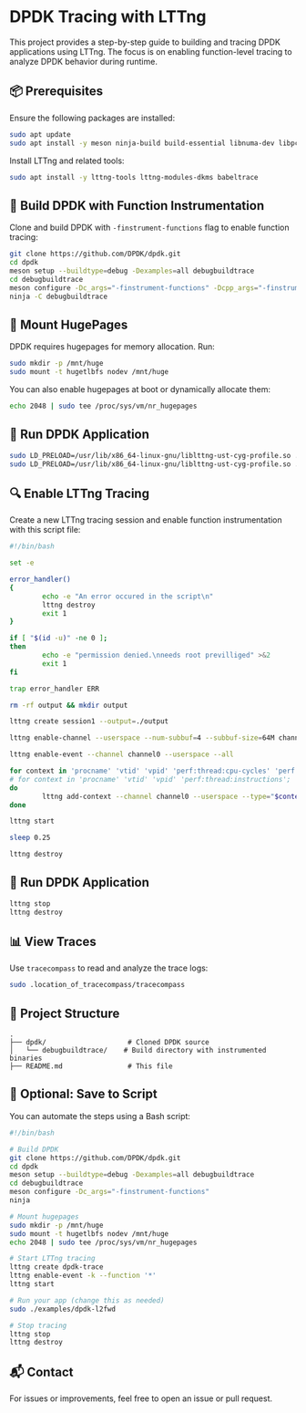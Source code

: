 # DPDK Tracing with LTTng

This project provides a step-by-step guide to building and tracing DPDK applications using LTTng. The focus is on enabling function-level tracing to analyze DPDK behavior during runtime.

## 📦 Prerequisites

Ensure the following packages are installed:

```bash
sudo apt update
sudo apt install -y meson ninja-build build-essential libnuma-dev libpcap-dev libelf-dev libjansson-dev libtool libtool-bin pkg-config
```

Install LTTng and related tools:

```bash
sudo apt install -y lttng-tools lttng-modules-dkms babeltrace
```

## 🔧 Build DPDK with Function Instrumentation

Clone and build DPDK with `-finstrument-functions` flag to enable function tracing:

```bash
git clone https://github.com/DPDK/dpdk.git
cd dpdk
meson setup --buildtype=debug -Dexamples=all debugbuildtrace
cd debugbuildtrace
meson configure -Dc_args="-finstrument-functions" -Dcpp_args="-finstrument-functions"
ninja -C debugbuildtrace
```

## 🧠 Mount HugePages

DPDK requires hugepages for memory allocation. Run:

```bash
sudo mkdir -p /mnt/huge
sudo mount -t hugetlbfs nodev /mnt/huge
```

You can also enable hugepages at boot or dynamically allocate them:

```bash
echo 2048 | sudo tee /proc/sys/vm/nr_hugepages
```

## 🚀 Run DPDK Application
```bash
sudo LD_PRELOAD=/usr/lib/x86_64-linux-gnu/liblttng-ust-cyg-profile.so ./dpdk-testpmd -l 0-1 --proc-type=primary --file-prefix=pmd1 --vdev=net_memif,role=server -- -i
sudo LD_PRELOAD=/usr/lib/x86_64-linux-gnu/liblttng-ust-cyg-profile.so ./dpdk-testpmd -l 2-3 --proc-type=primary --file-prefix=pmd2 --vdev=net_memif -- -i
```

## 🔍 Enable LTTng Tracing

Create a new LTTng tracing session and enable function instrumentation with this script file:

```bash
#!/bin/bash

set -e

error_handler()
{
        echo -e "An error occured in the script\n"
        lttng destroy
        exit 1
}

if [ "$(id -u)" -ne 0 ];
then
        echo -e "permission denied.\nneeds root previlliged" >&2
        exit 1
fi

trap error_handler ERR

rm -rf output && mkdir output

lttng create session1 --output=./output

lttng enable-channel --userspace --num-subbuf=4 --subbuf-size=64M channel0

lttng enable-event --channel channel0 --userspace --all

for context in 'procname' 'vtid' 'vpid' 'perf:thread:cpu-cycles' 'perf:thread:instructions' 'perf:thread:cache-misses'; 
# for context in 'procname' 'vtid' 'vpid' 'perf:thread:instructions'; 
do
        lttng add-context --channel channel0 --userspace --type="$context"
done

lttng start

sleep 0.25

lttng destroy

```

## 🚀 Run DPDK Application
```bash
lttng stop
lttng destroy
```

## 📊 View Traces

Use `tracecompass` to read and analyze the trace logs:

```bash
sudo .location_of_tracecompass/tracecompass
```

## 📂 Project Structure

```
.
├── dpdk/                    # Cloned DPDK source
│   └── debugbuildtrace/    # Build directory with instrumented binaries
├── README.md                # This file
```

## 🧪 Optional: Save to Script

You can automate the steps using a Bash script:

```bash
#!/bin/bash

# Build DPDK
git clone https://github.com/DPDK/dpdk.git
cd dpdk
meson setup --buildtype=debug -Dexamples=all debugbuildtrace
cd debugbuildtrace
meson configure -Dc_args="-finstrument-functions"
ninja

# Mount hugepages
sudo mkdir -p /mnt/huge
sudo mount -t hugetlbfs nodev /mnt/huge
echo 2048 | sudo tee /proc/sys/vm/nr_hugepages

# Start LTTng tracing
lttng create dpdk-trace
lttng enable-event -k --function '*'
lttng start

# Run your app (change this as needed)
sudo ./examples/dpdk-l2fwd

# Stop tracing
lttng stop
lttng destroy
```

## 📬 Contact

For issues or improvements, feel free to open an issue or pull request.


